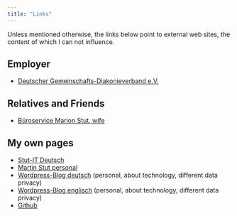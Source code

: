 ```yaml
---
title: "Links"
---
```

Unless mentioned otherwise, the links below point to external web sites, the content of which I can not influence.

## Employer
* [Deutscher Gemeinschafts-Diakonieverband e.V.](http://www.dgd.org)

## Relatives and Friends
* [Büroservice Marion Stut, wife](https://www.marion-stut.de)

## My own pages
* [Stut-IT Deutsch](https://www.stut-it.de)
* [Martin Stut personal](https://www.stut.de)
* [Wordpress-Blog deutsch](https://martinstut.wordpress.com) (personal, about technology, different data privacy)
* [Wordpress-Blog englisch](https://martinstutenglish.wordpress.com) (personal, about technology, different data privacy)
* [Github](https://github.com/martinstut)
